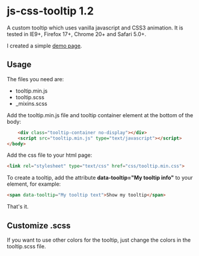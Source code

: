 # js-css-tooltip 1.2

A custom tooltip which uses vanilla javascript and CSS3 animation. It is tested in IE9+, Firefox 17+, Chrome 20+ and Safari 5.0+.

I created a simple [demo page](http://www.mirellavanteulingen.nl/demos/tooltip).

## Usage

The files you need are:
 - tooltip.min.js
 - tooltip.scss
 - _mixins.scss

Add the tooltip.min.js file and tooltip container element at the bottom of the body:
```html
    <div class="tooltip-container no-display"></div>
    <script src="tooltip.min.js" type="text/javascript"></script>
</body>
```

Add the css file to your html page:
```html
<link rel="stylesheet" type="text/css" href="css/tooltip.min.css">
```

To create a tooltip, add the attribute **data-tooltip="My tooltip info"** to your element, for example:
```html
<span data-tooltip="My tooltip text">Show my tooltip</span>
```

That's it.

## Customize .scss
If you want to use other colors for the tooltip, just change the colors in the tooltip.scss file.

